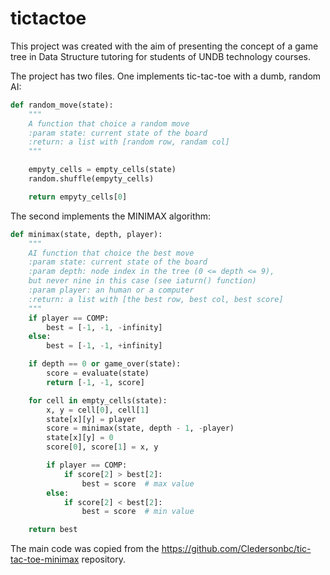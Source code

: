 # tictactoe

This project was created with the aim of presenting the concept of a game tree in Data Structure tutoring for students of UNDB technology courses.

The project has two files. One implements tic-tac-toe with a dumb, random AI:

```python
def random_move(state):
    """
    A function that choice a random move
    :param state: current state of the board
    :return: a list with [random row, randam col]
    """

    empyty_cells = empty_cells(state)
    random.shuffle(empyty_cells)

    return empyty_cells[0]
```

The second implements the MINIMAX algorithm:

```python
def minimax(state, depth, player):
    """
    AI function that choice the best move
    :param state: current state of the board
    :param depth: node index in the tree (0 <= depth <= 9),
    but never nine in this case (see iaturn() function)
    :param player: an human or a computer
    :return: a list with [the best row, best col, best score]
    """
    if player == COMP:
        best = [-1, -1, -infinity]
    else:
        best = [-1, -1, +infinity]

    if depth == 0 or game_over(state):
        score = evaluate(state)
        return [-1, -1, score]

    for cell in empty_cells(state):
        x, y = cell[0], cell[1]
        state[x][y] = player
        score = minimax(state, depth - 1, -player)
        state[x][y] = 0
        score[0], score[1] = x, y

        if player == COMP:
            if score[2] > best[2]:
                best = score  # max value
        else:
            if score[2] < best[2]:
                best = score  # min value

    return best
```

The main code was copied from the https://github.com/Cledersonbc/tic-tac-toe-minimax repository.

